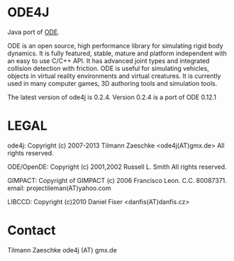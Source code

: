 ODE4J
=====

Java port of [ODE](http://www.ode.org/).

ODE is an open source, high performance library for simulating rigid body dynamics. It is fully featured, stable, mature and platform independent with an easy to use C/C++ API. It has advanced joint types and integrated collision detection with friction. ODE is useful for simulating vehicles, objects in virtual reality environments and virtual creatures.
It is currently used in many computer games, 3D authoring tools and simulation tools.

The latest version of ode4j is 0.2.4.
Version 0.2.4 is a port of ODE 0.12.1


LEGAL
=====

ode4j:
Copyright  (c) 2007-2013 Tilmann Zaeschke <ode4j(AT)gmx.de>
All rights reserved.

ODE/OpenDE:
Copyright  (c) 2001,2002 Russell L. Smith
All rights reserved.

GIMPACT:
Copyright of GIMPACT (c) 2006 Francisco Leon. C.C. 80087371.
email: projectileman(AT)yahoo.com

LIBCCD:
Copyright (c)2010 Daniel Fiser <danfis(AT)danfis.cz>


Contact
=======

Tilmann Zaeschke
ode4j (AT) gmx.de

